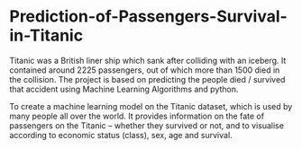 # Prediction-of-Passengers-Survival-in-Titanic
Titanic was a British liner ship which sank after colliding with an iceberg. It contained around 2225 passengers, out of which more than 1500 died in the collision. The project is based on predicting the people died / survived that accident using Machine Learning Algorithms and python. 

To create a machine learning model on the Titanic dataset, which is used by many people all over the world. It provides information on the fate of passengers on the Titanic – whether they survived or not, and to visualise according to economic status (class), sex, age and survival.
